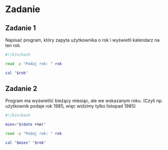 # Zadanie

## Zadanie 1

Napisać program, który zapyta użytkownika o rok i wyświetli kalendarz na ten rok.

```bash
#!/bin/bash

read -p "Podaj rok: " rok

cal "$rok"
```

## Zadanie 2

Program ma wyświetlić bieżący miesiąc, ale we wskazanym roku. (Czyli np. użytkownik podaje rok 1985, więc widzimy tylko listopad 1985)

```bash
#!/bin/bash

mies="$(date +%m)"

read -p "Podaj rok: " rok

cal "$mies" "$rok"
```

